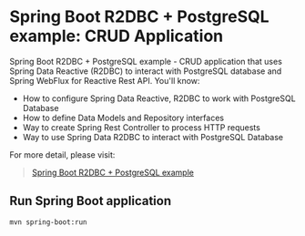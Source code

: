 # Spring Boot R2DBC + PostgreSQL example: CRUD Application

Spring Boot R2DBC + PostgreSQL example - CRUD application that uses Spring Data Reactive (R2DBC) to interact with PostgreSQL database and Spring WebFlux for Reactive Rest API. You'll know:
- How to configure Spring Data Reactive, R2DBC to work with PostgreSQL Database
- How to define Data Models and Repository interfaces
- Way to create Spring Rest Controller to process HTTP requests
- Way to use Spring Data R2DBC to interact with PostgreSQL Database

For more detail, please visit:
> [Spring Boot R2DBC + PostgreSQL example](https://www.bezkoder.com/spring-boot-r2dbc-postgresql/)

## Run Spring Boot application
```
mvn spring-boot:run
```
